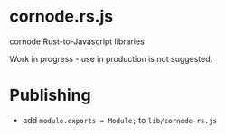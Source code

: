 # cornode.rs.js
cornode Rust-to-Javascript libraries

Work in progress - use in production is not suggested.

# Publishing
* add `module.exports = Module;` to `lib/cornode-rs.js`
